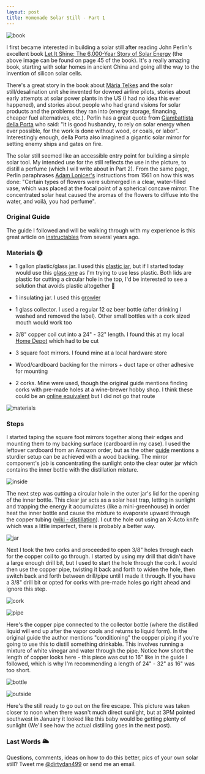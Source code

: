 ```yaml
---
layout: post
title: Homemade Solar Still - Part 1
---
```


![book](/img/homemade_still_1/book_image.jpg)

I first became interested in building a solar still after reading John Perlin's excellent book [Let It Shine: The 6,000-Year Story of Solar Energy](https://www.amazon.com/Let-Shine-000-Year-Story-Energy/dp/1608681327) (the above image can be found on page 45 of the book). It's a really amazing book, starting with solar homes in ancient China and going all the way to the invention of silicon solar cells. 

There's a great story in the book about [Mària Telkes](https://en.wikipedia.org/wiki/M%C3%A1ria_Telkes) and the solar still/desalination unit she invented for downed airline pilots, stories about early attempts at solar power plants in the US (I had no idea this ever happened), and stories about people who had grand visions for solar products and the problems they ran into (energy storage, financing, cheaper fuel alternatives, etc.). Perlin has a great quote from [Giambattista della Porta](https://en.wikipedia.org/wiki/Giambattista_della_Porta) who said:
"It is good husbandry, to rely on solar energy when ever possible, for the work is done without wood, or coals, or labor". Interestingly enough, della Porta also imagined a gigantic solar mirror for setting enemy ships and gates on fire.

The solar still seemed like an accessible entry point for building a simple solar tool. 
My intended use for the still reflects the use in the picture, to distill a perfume (which I will write about in Part 2). From the same page, Perlin paraphrases [Adam Lonicer's](https://en.wikipedia.org/wiki/Adam_Lonicer) instructions from 1561 on how this was done: "Certain types of flowers were submerged in a clear, water-filled vase, which was placed at the focal point of a spherical concave mirror. The concentrated solar heat caused the aromas of the flowers to diffuse into the water, and voilà, you had perfume".

### Original Guide 

The guide I followed and will be walking through with my experience is this great article on [instructables](https://www.instructables.com/id/Build-a-simple-solar-still/) from several years ago.

### Materials 🌞

* 1 gallon plastic/glass jar. I used this [plastic jar](https://www.amazon.com/gp/product/B06WWBR13B/ref=ppx_od_dt_b_asin_title_o00_s00?ie=UTF8&psc=1), but if I started today would use this [glass one](https://www.amazon.com/Empty-Gallon-Airtight-Leakproof-Plastic/dp/B075JR6H11/ref=sr_1_1_sspa?s=home-garden&ie=UTF8&qid=1548533524&sr=1-1-spons&keywords=1+gallon+glass+jar&psc=1) as I'm trying to use less plastic. Both lids are plastic for cutting a circular hole in the top, I'd be interested to see a solution that avoids plastic altogether 🤔

* 1 insulating jar. I used this [growler](https://www.amazon.com/gp/product/B01GUIMD9Q/ref=ppx_yo_dt_b_asin_title_o09__o00_s00?ie=UTF8&psc=1)

* 1 glass collector. I used a regular 12 oz beer bottle (after drinking I washed and removed the label). Other small bottles with a cork sized mouth would work too

* 3/8" copper coil cut into a 24" - 32" length. I found this at my local [Home Depot](https://www.homedepot.com/p/3-8-in-OD-x-10-ft-Copper-Soft-Refrigeration-Coil-3-8-R-10RE/203654362?MERCH=REC-_-PIPHorizontal2_rr-_-202287075-_-203654362-_-N) which had to be cut

* 3 square foot mirrors. I found mine at a local hardware store

* Wood/cardboard backing for the mirrors + duct tape or other adhesive for mounting

* 2 corks. Mine were used, though the original guide mentions finding corks with pre-made holes at a wine-brewer hobby shop. I think these could be an [online equivalent](https://www.widgetco.com/7-cork-stoppers-cork-extra-drilled-hole-3-8-inch) but I did not go that route

![materials](/img/homemade_still_1/material.jpg)

### Steps

I started taping the square foot mirrors together along their edges and mounting them to my backing surface (cardboard in my case). I used the leftover cardboard from an Amazon order, but as the other [guide](https://www.instructables.com/id/Build-a-simple-solar-still/) mentions a sturdier setup can be achieved with a wood backing. The mirror component's job is concentrating the sunlight onto the clear outer jar which contains the inner bottle with the distillation mixture.

![inside](/img/homemade_still_1/still_inside.jpg)

The next step was cutting a circular hole in the outer jar's lid for the opening of the inner bottle. This clear jar acts as a solar heat trap, letting in sunlight and trapping the energy it accumulates (like a mini-greenhouse) in order heat the inner bottle and cause the mixture to evaporate upward through the copper tubing ([wiki - distillation](https://en.wikipedia.org/wiki/Distillation)). I cut the hole out using an X-Acto knife which was a little imperfect, there is probably a better way.

![jar](/img/homemade_still_1/plastic_jar.jpg)

Next I took the two corks and proceeded to open 3/8" holes through each for the copper coil to go through. I started by using my drill that didn't have a large enough drill bit, but I used to start the hole through the cork. I would then use the copper pipe, twisting it back and forth to widen the hole, then switch back and forth between drill/pipe until I made it through. If you have a 3/8" drill bit or opted for corks with pre-made holes go right ahead and ignore this step.

![cork](/img/homemade_still_1/cork.jpg)

![pipe](/img/homemade_still_1/copper_pipe.jpg)

Here's the copper pipe connected to the collector bottle (where the distilled liquid will end up after the vapor cools and returns to liquid form). In the original guide the author mentions "conditioning" the copper piping if you're going to use this to distill something drinkable. This involves running a mixture of white vinegar and water through the pipe. Notice how short the length of copper looks here - this piece was cut to 16" like in the guide I followed, which is why I'm recommending a length of 24" - 32" as 16" was too short.

![bottle](/img/homemade_still_1/bottle.jpg)

![outside](/img/homemade_still_1/still_outside.jpg)

Here's the still ready to go out on the fire escape. This picture was taken closer to noon when there wasn't much direct sunlight, but at 3PM pointed southwest in January it looked like this baby would be getting plenty of sunlight (We'll see how the actual distilling goes in the next post).

### Last Words 🌥
 
Questions, comments, ideas on how to do this better, pics of your own solar still? Tweet me [@dirtydan499](https://twitter.com/dirtydan499) or send me an email.
